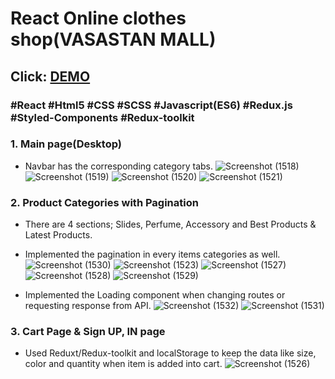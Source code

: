 # React Online clothes shop(VASASTAN MALL)
## Click: [DEMO](https://vasastan.netlify.app/)

### #React #Html5 #CSS #SCSS #Javascript(ES6) #Redux.js #Styled-Components #Redux-toolkit

### 1. Main page(Desktop)
- Navbar has the corresponding category tabs.
![Screenshot (1518)](https://github.com/jeongwookim2022/React-Vasastan-shopping/assets/109917393/2957fef8-ad72-4d39-a2a3-c49224a85229)
![Screenshot (1519)](https://github.com/jeongwookim2022/React-Vasastan-shopping/assets/109917393/8869c526-8763-4eb8-a2c1-562b2f5a58a2)
![Screenshot (1520)](https://github.com/jeongwookim2022/React-Vasastan-shopping/assets/109917393/29c11700-3ad4-4217-9202-8e90bc02e9c4)
![Screenshot (1521)](https://github.com/jeongwookim2022/React-Vasastan-shopping/assets/109917393/e5adae72-e24c-4df1-b91c-a952e1b69b1f)


### 2. Product Categories with Pagination
- There are 4 sections; Slides, Perfume, Accessory and Best Products & Latest Products.
- Implemented the pagination in every items categories as well.
![Screenshot (1530)](https://github.com/jeongwookim2022/React-Vasastan-shopping/assets/109917393/7fc3891b-d4df-492a-a30b-3c6c9854c5d6)
![Screenshot (1523)](https://github.com/jeongwookim2022/React-Vasastan-shopping/assets/109917393/a8c48135-840e-452d-88da-b131613f09ae)
![Screenshot (1527)](https://github.com/jeongwookim2022/React-Vasastan-shopping/assets/109917393/de353d23-aea9-4b69-b23b-45602af35eb5)
![Screenshot (1528)](https://github.com/jeongwookim2022/React-Vasastan-shopping/assets/109917393/1448116a-fc08-4ca6-bbef-c53d19483d6b)
![Screenshot (1529)](https://github.com/jeongwookim2022/React-Vasastan-shopping/assets/109917393/9eed0165-3497-418a-a37c-ecb0de53bf8a)


- Implemented the Loading component when changing routes or requesting response from API.
![Screenshot (1532)](https://github.com/jeongwookim2022/React-Vasastan-shopping/assets/109917393/f0f77686-064d-45e7-a70f-94ebc6971787)
![Screenshot (1531)](https://github.com/jeongwookim2022/React-Vasastan-shopping/assets/109917393/d118bd4a-fc1e-434b-8712-6f90221cf612)




### 3. Cart Page & Sign UP, IN page
- Used Reduxt/Redux-toolkit and localStorage to keep the data like size, color and quantity when item is added into cart.
![Screenshot (1526)](https://github.com/jeongwookim2022/React-Vasastan-shopping/assets/109917393/360e0758-0804-4892-8469-377427d394f0)


